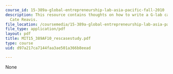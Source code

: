 ```yaml
---
course_id: 15-389a-global-entrepreneurship-lab-asia-pacific-fall-2010
description: This resource contains thoughts on how to write a G-lab case study by
  Cate Reavis.
file_location: /coursemedia/15-389a-global-entrepreneurship-lab-asia-pacific-fall-2010/d97a217ca7144faa3ae501a366b8eead_MIT15_389AF10_rescasestudy.pdf
file_type: application/pdf
layout: pdf
title: MIT15_389AF10_rescasestudy.pdf
type: course
uid: d97a217ca7144faa3ae501a366b8eead

---
```

None